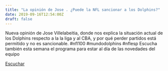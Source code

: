 ```yaml
---
title: "La opinión de Jose . ¿Puede la NFL sancionar a los Dolphins?"
date: 2019-09-16T12:54:00Z
draft: false
---
```


Nueva opinión de Jose Villelabeitia, donde nos explica la situación actual de los Dolphins respecto a la la liga y al CBA, y por qué perder partidos está permitido y no es sancionable.
#nfl100 #mundodolphins #nflesp
Escucha también esta semana el programa para estar al día de las novedades del equipo

[Escuchar](https://www.ivoox.com/opinion-jose-puede-nfl-audios-mp3_rf_41478525_1.html)
